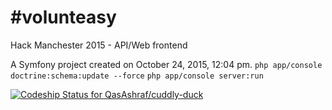 #volunteasy
==========
Hack Manchester 2015 - API/Web frontend

A Symfony project created on October 24, 2015, 12:04 pm.
`php app/console doctrine:schema:update --force`
`php app/console server:run`

[ ![Codeship Status for QasAshraf/cuddly-duck](https://codeship.com/projects/9c8e9e40-5bef-0133-6007-22b0ee77d2e6/status?branch=master)](https://codeship.com/projects/110883)
